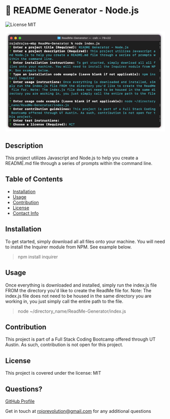 # :rocket: README Generator - Node.js

![License MIT](https://img.shields.io/badge/License-MIT-Success)

![Product Example](./images/terminal.png)

##  Description
This project utilizes Javascript and Node.js to help you create a README.md file through a series of prompts within the command line.
##  Table of Contents
* [Installation](#Installation)
* [Usage](#Usage)
* [Contribution](#Contribution)
* [License](#License)
* [Contact Info](#Questions?)

##  Installation
To get started, simply download all all files onto your machine. You will need to install the Inquirer module from NPM. See example below.
> npm install inquirer 

##  Usage
Once everything is downloaded and installed, simply run the index.js file FROM the directory you'd like to create the ReadMe file for. Note: The index.js file does not need to be housed in the same directory you are working in, you just simply call the entire path to the file.
> node ~/directory_name/ReadMe-Generator/index.js 

##  Contribution
This project is part of a Full Stack Coding Bootcamp offered through UT Austin. As such, contribution is not open for this project.
##  License
This project is covered under the license: MIT
##  Questions?

 [GitHub Profile](https://github.com/RojoRevolution)

Get in touch at rojorevolution@gmail.com for any additional questions